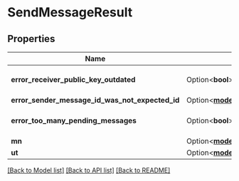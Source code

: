 # SendMessageResult

## Properties

Name | Type | Description | Notes
------------ | ------------- | ------------- | -------------
**error_receiver_public_key_outdated** | Option<**bool**> |  | [optional][default to false]
**error_sender_message_id_was_not_expected_id** | Option<[**models::SenderMessageId**](SenderMessageId.md)> |  | [optional]
**error_too_many_pending_messages** | Option<**bool**> |  | [optional][default to false]
**mn** | Option<[**models::MessageNumber**](MessageNumber.md)> |  | [optional]
**ut** | Option<[**models::UnixTime**](UnixTime.md)> |  | [optional]

[[Back to Model list]](../README.md#documentation-for-models) [[Back to API list]](../README.md#documentation-for-api-endpoints) [[Back to README]](../README.md)


